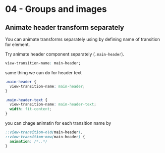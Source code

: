 # 04 - Groups and images

## Animate header transform separately
You can animate transforms separately using by defining name of transition for element.

Try animate header component separately (`.main-header`). 

```css
view-transition-name: main-header;
```

same thing we can do for header text
```css
.main-header {
  view-transition-name: main-header;
}

.main-header-text {
  view-transition-name: main-header-text;
  width: fit-content;
}
```

you can chage animatin for each transition name by 
```css
::view-transition-old(main-header),
::view-transition-new(main-header) {
  animation: /*..*/
}
```
